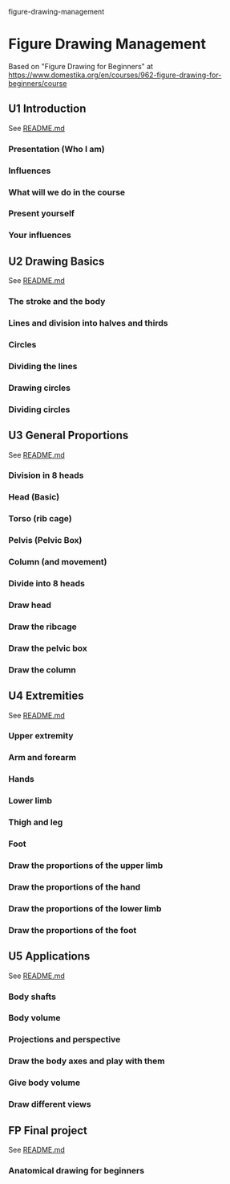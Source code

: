 figure-drawing-management
# Figure Drawing Management

Based on "Figure Drawing for Beginners" at https://www.domestika.org/en/courses/962-figure-drawing-for-beginners/course

## U1 Introduction
See [README.md](./100/README.md)
### Presentation (Who I am)
### Influences
### What will we do in the course
### Present yourself
### Your influences

## U2 Drawing Basics
See [README.md](./200/README.md)
### The stroke and the body
### Lines and division into halves and thirds
### Circles
### Dividing the lines
### Drawing circles
### Dividing circles

## U3 General Proportions
See [README.md](./300/README.md)
### Division in 8 heads
### Head (Basic)
### Torso (rib cage)
### Pelvis (Pelvic Box)
### Column (and movement)
### Divide into 8 heads
### Draw head
### Draw the ribcage
### Draw the pelvic box
### Draw the column

## U4 Extremities
See [README.md](./400/README.md)
### Upper extremity
### Arm and forearm
### Hands
### Lower limb
### Thigh and leg
### Foot
### Draw the proportions of the upper limb
### Draw the proportions of the hand
### Draw the proportions of the lower limb
### Draw the proportions of the foot

## U5 Applications
See [README.md](./500/README.md)
### Body shafts
### Body volume
### Projections and perspective
### Draw the body axes and play with them
### Give body volume
### Draw different views

## FP Final project
See [README.md](./600/README.md)
### Anatomical drawing for beginners
